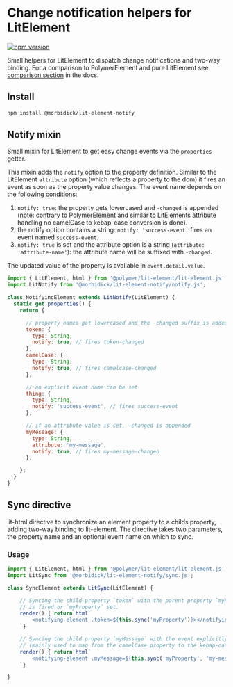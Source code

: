 # Change notification helpers for LitElement

[![npm version](https://img.shields.io/npm/v/@morbidick/lit-element-notify.svg)](https://www.npmjs.com/package/@morbidick/lit-element-notify)

Small helpers for LitElement to dispatch change notifications and two-way binding. For a comparison to PolymerElement and pure LitElement see [comparison section](docs/comparison.md) in the docs.

## Install

```bash
npm install @morbidick/lit-element-notify
```

## Notify mixin

Small mixin for LitElement to get easy change events via the `properties` getter.

This mixin adds the `notify` option to the property definition. Similar to the LitElement `attribute` option (which reflects a property to the dom) it fires an event as soon as the property value changes. The event name depends on the following conditions:

1. `notify: true`: the property gets lowercased and `-changed` is appended (note: contrary to PolymerElement and similar to LitElements attribute handling no camelCase to kebap-case conversion is done).
2. the notify option contains a string: `notify: 'success-event'` fires an event named `success-event`.
3. `notify: true` is set and the attribute option is a string (`attribute: 'attribute-name'`): the attribute name will be suffixed with `-changed`.

The updated value of the property is available in `event.detail.value`.

```javascript
import { LitElement, html } from '@polymer/lit-element/lit-element.js';
import LitNotify from '@morbidick/lit-element-notify/notify.js';

class NotifyingElement extends LitNotify(LitElement) {
  static get properties() {
    return {

      // property names get lowercased and the -changed suffix is added
      token: {
        type: String,
        notify: true, // fires token-changed
      },
      camelCase: {
        type: String,
        notify: true, // fires camelcase-changed
      },

      // an explicit event name can be set
      thing: {
        type: String,
        notify: 'success-event', // fires success-event
      },

      // if an attribute value is set, -changed is appended
      myMessage: {
        type: String,
        attribute: 'my-message',
        notify: true, // fires my-message-changed
      },

    };
  }
}
```

## Sync directive

lit-html directive to synchronize an element property to a childs property, adding two-way binding to lit-element. 
The directive takes two parameters, the property name and an optional event name on which to sync.

### Usage

```javascript
import { LitElement, html } from '@polymer/lit-element/lit-element.js';
import LitSync from '@morbidick/lit-element-notify/sync.js';

class SyncElement extends LitSync(LitElement) {

    // Syncing the child property `token` with the parent property `myProperty` when `token-changed`
    // is fired or `myProperty` set.
    render() { return html`
        <notifying-element .token=${this.sync('myProperty')}></notifying-element>
    `}

    // Syncing the child property `myMessage` with the event explicitly set to `my-message-changed` 
    // (mainly used to map from the camelCase property to the kebap-case event as PolymerElement does).
    render() { return html`
        <notifying-element .myMessage=${this.sync('myProperty', 'my-message-changed')}></notifying-element>
    `}

}
```
